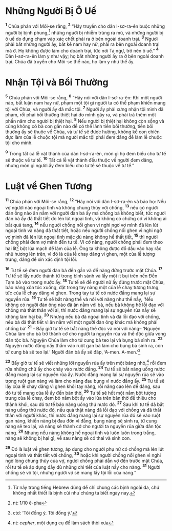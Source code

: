 # Những Người Bị Ô Uế

<sup><b>1</b></sup> Chúa phán với Môi-se rằng, <sup><b>2</b></sup> “Hãy truyền cho dân I-sơ-ra-ên buộc những người bị bịnh phung,[^1-f9f0a59f-800e-4b57-9c3c-c2bb61b18b58] những người bị nhiễm trùng ra mủ, và những người bị ô uế do đụng chạm vào xác chết phải ra ở bên ngoài doanh trại. <sup><b>3</b></sup> Ngươi phải bắt những người ấy, bất kể nam hay nữ, phải ra bên ngoài doanh trại mà ở. Họ không được làm cho doanh trại, tức nơi Ta ngự, trở nên ô uế.” <sup><b>4</b></sup> Dân I-sơ-ra-ên làm y như vậy; họ bắt những người ấy ra ở bên ngoài doanh trại. Chúa đã truyền cho Môi-se thể nào, họ làm y như thế ấy.

# Nhận Tội và Bồi Thường

<sup><b>5</b></sup> Chúa phán với Môi-se rằng, <sup><b>6</b></sup> “Hãy nói với dân I-sơ-ra-ên: Khi một người nào, bất luận nam hay nữ, phạm một tội gì người ta có thể phạm khiến mang tội với Chúa, và người ấy đã mắc tội. <sup><b>7</b></sup> Người ấy phải xưng nhận tội mình đã phạm, rồi phải bồi thường thiệt hại do mình gây ra, và phải trả thêm một phần năm cho người bị thiệt hại. <sup><b>8</b></sup> Nếu người bị thiệt hại không còn sống và cũng không có bà con gần nào để có thể lãnh tiền bồi thường, tiền bồi thường ấy sẽ thuộc về Chúa, và tư tế sẽ được hưởng, không kể con chiên đực làm của lễ chuộc tội mà người mắc tội phải đem dâng để làm lễ chuộc tội cho mình.

<sup><b>9</b></sup> Trong tất cả lễ vật thánh của dân I-sơ-ra-ên, món gì họ đem biếu cho tư tế sẽ thuộc về tư tế. <sup><b>10</b></sup> Tất cả lễ vật thánh đều thuộc về người đem dâng, nhưng món gì người ấy đem biếu cho tư tế sẽ thuộc về tư tế.”

# Luật về Ghen Tương

<sup><b>11</b></sup> Chúa phán với Môi-se rằng, <sup><b>12</b></sup> “Hãy nói với dân I-sơ-ra-ên và bảo họ: Nếu vợ người nào ngoại tình và không chung thủy với chồng, <sup><b>13</b></sup> nếu có người đàn ông nào ăn nằm với người đàn bà ấy mà chồng bà không biết, tức người đàn bà ấy đã thất tiết do lén lút ngoại tình, và không có chứng cớ vì không ai bắt quả tang, <sup><b>14</b></sup> nếu người chồng nổi ghen vì nghi ngờ vợ mình đã lén lút ngoại tình và nàng đã thất tiết, hoặc nếu người chồng nổi ghen vì nghi ngờ vợ mình đã lén lút ngoại tình mặc dù nàng không hề thất tiết, <sup><b>15</b></sup> thì người chồng phải đem vợ mình đến tư tế. Vì cớ nàng, người chồng phải đem theo hai lít[^2-f9f0a59f-800e-4b57-9c3c-c2bb61b18b58] bột lúa mạch để làm của lễ. Ông ta không được đổ dầu vào hay rắc nhũ hương lên trên, vì đó là của lễ chay dâng vì ghen, một của lễ tượng trưng, dâng để xin xác định tội lỗi.

<sup><b>16</b></sup> Tư tế sẽ đem người đàn bà đến gần và để nàng đứng trước mặt Chúa. <sup><b>17</b></sup> Tư tế sẽ lấy nước thánh từ trong bình sành và lấy một ít bụi trên nền Ðền Tạm bỏ vào trong nước ấy. <sup><b>18</b></sup> Tư tế sẽ để người nữ ấy đứng trước mặt Chúa, bảo nàng xõa tóc xuống, đặt trong tay nàng một của lễ chay tượng trưng, tức của lễ chay dâng vì ghen. Trong tay tư tế có nước đắng mang lại sự nguyền rủa. <sup><b>19</b></sup> Tư tế sẽ bắt nàng thề và nói với nàng như thế nầy, ‘Nếu không có người đàn ông nào đã ăn nằm với bà, nếu bà không hề lỗi đạo với chồng mà thất thân với ai, thì nước đắng mang lại sự nguyền rủa nầy sẽ không làm hại bà. <sup><b>20</b></sup> Nhưng nếu bà đã ngoại tình và đã lỗi đạo với chồng, nếu bà đã thất tiết vì ăn nằm với một người đàn ông khác mà không phải chồng bà’ <sup><b>21</b></sup> – Bấy giờ tư tế sẽ bắt nàng thề độc và nói với nàng– ‘Nguyện Chúa làm cho bà trở thành cớ cho người ta nguyền rủa và thề độc giữa vòng dân tộc bà. Nguyện Chúa làm cho tử cung bà teo lại và bụng bà sình ra. <sup><b>22</b></sup> Nguyện nước đắng nầy thấm vào ruột gan bà làm cho bụng bà sình ra, còn tử cung bà sẽ teo lại.’ Người đàn bà ấy sẽ đáp, ‘A-men. A-men.’[^3-f9f0a59f-800e-4b57-9c3c-c2bb61b18b58]

<sup><b>23</b></sup> Bấy giờ tư tế sẽ viết những lời nguyền rủa ấy trên một bảng nhỏ,[^4-f9f0a59f-800e-4b57-9c3c-c2bb61b18b58] rồi đem rửa những chữ ấy cho chảy vào nước đắng. <sup><b>24</b></sup> Tư tế sẽ bắt nàng uống nước đắng mang lại sự nguyền rủa ấy. Nước đắng mang lại sự nguyền rủa sẽ vào trong ruột gan nàng và làm cho nàng đau bụng vì nước đắng ấy. <sup><b>25</b></sup> Tư tế sẽ lấy của lễ chay dâng vì ghen khỏi tay nàng, rồi nâng cao lên để dâng, sau đó tư tế mang của lễ ấy đến bàn thờ. <sup><b>26</b></sup> Tư tế sẽ hốt một nắm bột tượng trưng của lễ chay, đem bỏ nắm bột ấy vào lửa trên bàn thờ để thiêu cho thành khói, sau đó tư tế bảo nàng uống thứ nước đó. <sup><b>27</b></sup> Sau khi tư tế đã bắt nàng uống thứ nước đó, nếu quả thật nàng đã lỗi đạo với chồng và đã thất thân với người khác, thì nước đắng mang lại sự nguyền rủa đó sẽ vào ruột gan nàng, khiến nàng bị đau đớn vì đắng, bụng nàng sẽ sình ra, tử cung nàng sẽ teo lại, và nàng sẽ thành cớ cho người ta nguyền rủa giữa dân tộc nàng. <sup><b>28</b></sup> Nhưng nếu nàng không hề ngoại tình và luôn luôn trong trắng, nàng sẽ không bị hại gì, về sau nàng sẽ có thai và sinh con.

<sup><b>29</b></sup> Ðó là luật về ghen tương, áp dụng cho người phụ nữ có chồng mà lén lút ngoại tình và thất tiết với chồng, <sup><b>30</b></sup> hoặc khi người chồng nổi ghen vì nghi ngờ lòng chung thủy của vợ, người chồng phải dẫn vợ đến trước mặt Chúa, rồi tư tế sẽ áp dụng đầy đủ những chi tiết của luật nầy cho nàng. <sup><b>31</b></sup> Người chồng sẽ vô tội, nhưng người vợ sẽ mang lấy tội lỗi của nàng.”

[^1-f9f0a59f-800e-4b57-9c3c-c2bb61b18b58]: Từ nầy trong tiếng Hebrew dùng để chỉ chung các bịnh ngoài da, chứ không nhất thiết là bịnh cùi như chúng ta biết ngày nay.

[^2-f9f0a59f-800e-4b57-9c3c-c2bb61b18b58]: nt: 1/10 ê-pha

[^3-f9f0a59f-800e-4b57-9c3c-c2bb61b18b58]: ctd: ‘Tôi đồng ý. Tôi đồng ý.’

[^4-f9f0a59f-800e-4b57-9c3c-c2bb61b18b58]: nt: _cepher_, một dụng cụ để làm sách thời xưa
